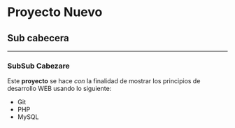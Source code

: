 # Proyecto Nuevo
## Sub cabecera
----
### SubSub Cabezare
Este **proyecto** se hace _con_ la finalidad de mostrar los principios de desarrollo WEB usando lo siguiente:
* Git
* PHP
* MySQL